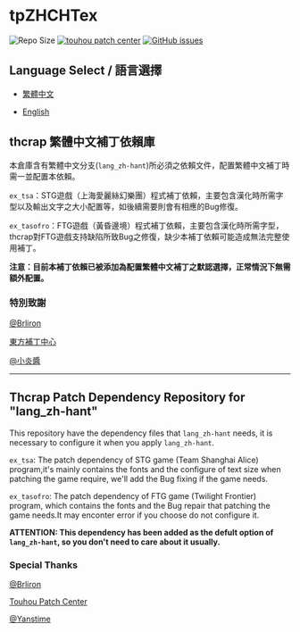 # tpZHCHTex

![Repo Size](https://img.shields.io/github/repo-size/RetroCyber/tpZHCHTex.svg?label=RepoSize&style=flat-square)
[![touhou patch center](https://img.shields.io/badge/Require-thcrap-yellow.svg?style=flat-square)](http://thpatch.net)
[![GitHub issues](https://img.shields.io/github/issues/RetroCyber/tpZHCHTex.svg?label=Issues&style=flat-square)](https://github.com/RetroCyber/tpZHCHTex/issues)

## Language Select / 語言選擇

- [繁體中文](#thcrap-繁體中文補丁依賴包)

- [English](#thcrap-patch-dependency-package-for-langzh-hant)

## thcrap 繁體中文補丁依賴庫

本倉庫含有繁體中文分支(```lang_zh-hant```)所必須之依賴文件，配置繁體中文補丁時需一並配置本依賴。

```ex_tsa```：STG遊戲（上海愛麗絲幻樂團）程式補丁依賴，主要包含漢化時所需字型以及輸出文字之大小配置等，如後續需要則會有相應的Bug修復。 

```ex_tasofro```：FTG遊戲（黃昏邊境）程式補丁依賴，主要包含漢化時所需字型，thcrap對FTG遊戲支持缺陷所致Bug之修復，缺少本補丁依賴可能造成無法完整使用補丁。

**注意：目前本補丁依賴已被添加為配置繁體中文補丁之默認選擇，正常情況下無需額外配置。**

### 特別致謝

[@Brliron](https://github.com/brliron)

[東方補丁中心](https://www.thpatch.net)

[@小炎醬](https://github.com/Yanstory)

---

## Thcrap Patch Dependency Repository for "lang_zh-hant"

This repository have the dependency files that ```lang_zh-hant``` needs, it is necessary to configure it when you apply ```lang_zh-hant```.

```ex_tsa```: The patch dependency of STG game (Team Shanghai Alice) program,it's mainly contains the fonts and the configure of text size when patching the game require, we'll add the Bug fixing if the game needs.

```ex_tasofro```: The patch dependency of FTG game (Twilight Frontier) program, which contains the fonts and the Bug repair that patching the game needs.It may enconter error if you choose do not configure it.

**ATTENTION: This dependency has been added as the defult option of ```lang_zh-hant```, so you don't need to care about it usually.**

### Special Thanks

[@Brliron](https://github.com/brliron)

[Touhou Patch Center](https://www.thpatch.net)

[@Yanstime](https://github.com/Yanstory)
